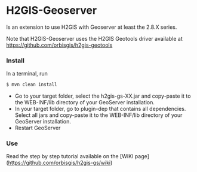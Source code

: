 # H2GIS-Geoserver

Is an extension to use H2GIS with Geoserver at least the 2.8.X series.

Note that H2GIS-Geoserver uses the H2GIS Geotools driver available at https://github.com/orbisgis/h2gis-geotools

 
### Install

In a terminal, run

```bash
$ mvn clean install
```

* Go to your target folder, select the h2gis-gs-XX.jar and copy-paste it to the WEB-INF/lib directory of your GeoServer installation.
* In your target folder, go to plugin-dep that contains all dependencies. Select all jars and copy-paste it to the WEB-INF/lib directory of your GeoServer installation.
* Restart GeoServer

### Use

Read the step by step tutorial available on the [WIKI page] (https://github.com/orbisgis/h2gis-gs/wiki)




